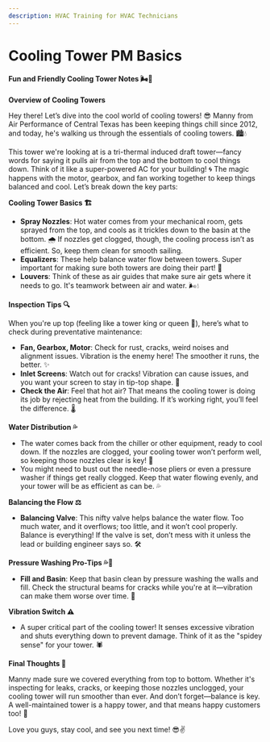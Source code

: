 ```yaml
---
description: HVAC Training for HVAC Technicians
---
```


# Cooling Tower PM Basics

#### Fun and Friendly Cooling Tower Notes 🌬️🏢

**Overview of Cooling Towers**

Hey there! Let’s dive into the cool world of cooling towers! 😎 Manny from Air Performance of Central Texas has been keeping things chill since 2012, and today, he's walking us through the essentials of cooling towers. 🏙️💧

This tower we're looking at is a tri-thermal induced draft tower—fancy words for saying it pulls air from the top and the bottom to cool things down. Think of it like a super-powered AC for your building! 🌀 The magic happens with the motor, gearbox, and fan working together to keep things balanced and cool. Let’s break down the key parts:

**Cooling Tower Basics 🏗️**

* **Spray Nozzles**: Hot water comes from your mechanical room, gets sprayed from the top, and cools as it trickles down to the basin at the bottom. 🌧️ If nozzles get clogged, though, the cooling process isn’t as efficient. So, keep them clean for smooth sailing.
* **Equalizers**: These help balance water flow between towers. Super important for making sure both towers are doing their part! 🤝
* **Louvers**: Think of these as air guides that make sure air gets where it needs to go. It's teamwork between air and water. 🌬️💧

**Inspection Tips 🔍**

When you're up top (feeling like a tower king or queen 👑), here’s what to check during preventative maintenance:

* **Fan, Gearbox, Motor**: Check for rust, cracks, weird noises and alignment issues. Vibration is the enemy here! The smoother it runs, the better. ✨
* **Inlet Screens**: Watch out for cracks! Vibration can cause issues, and you want your screen to stay in tip-top shape. 💪
* **Check the Air**: Feel that hot air? That means the cooling tower is doing its job by rejecting heat from the building. If it’s working right, you’ll feel the difference. 🌡️

**Water Distribution 💦**

* The water comes back from the chiller or other equipment, ready to cool down. If the nozzles are clogged, your cooling tower won’t perform well, so keeping those nozzles clear is key! 🧼
* You might need to bust out the needle-nose pliers or even a pressure washer if things get really clogged. Keep that water flowing evenly, and your tower will be as efficient as can be. 💦

**Balancing the Flow ⚖️**

* **Balancing Valve**: This nifty valve helps balance the water flow. Too much water, and it overflows; too little, and it won’t cool properly. Balance is everything! If the valve is set, don’t mess with it unless the lead or building engineer says so. 🛠️

**Pressure Washing Pro-Tips 💦🧽**

* **Fill and Basin**: Keep that basin clean by pressure washing the walls and fill. Check the structural beams for cracks while you're at it—vibration can make them worse over time. 🔧

**Vibration Switch ⚠️**

* A super critical part of the cooling tower! It senses excessive vibration and shuts everything down to prevent damage. Think of it as the "spidey sense" for your tower. 🕷️

**Final Thoughts 💭**

Manny made sure we covered everything from top to bottom. Whether it's inspecting for leaks, cracks, or keeping those nozzles unclogged, your cooling tower will run smoother than ever. And don’t forget—balance is key. A well-maintained tower is a happy tower, and that means happy customers too! 🌟

Love you guys, stay cool, and see you next time! 😎✌️
